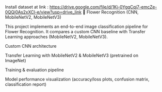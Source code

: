 Install dataset at link : https://drive.google.com/file/d/1Kj-0YgqCqj7-emcZe-0QQj0As2xXCl-e/view?usp=drive_link
🌸 Flower Recognition (CNN, MobileNetV2, MobileNetV3)

This project implements an end-to-end image classification pipeline for Flower Recognition.
It compares a custom CNN baseline with Transfer Learning approaches (MobileNetV2, MobileNetV3).

Custom CNN architecture

Transfer Learning with MobileNetV2 & MobileNetV3 (pretrained on ImageNet)

Training & evaluation pipeline

Model performance visualization (accuracy/loss plots, confusion matrix, classification report)
